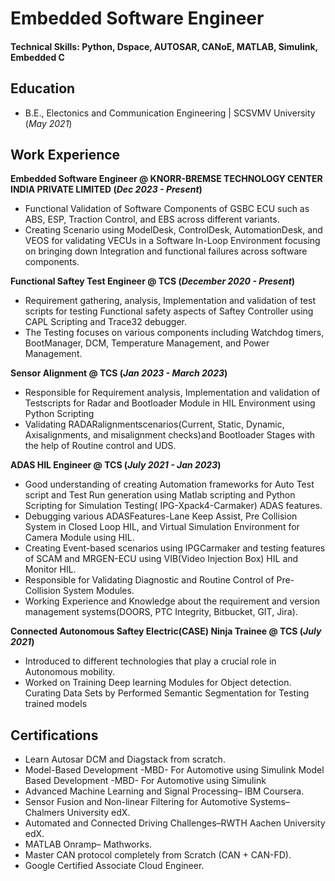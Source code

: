# Embedded Software Engineer

#### Technical Skills: Python, Dspace, AUTOSAR, CANoE, MATLAB, Simulink, Embedded C

## Education			        		
- B.E., Electonics and Communication Engineering | SCSVMV University (_May 2021_)

## Work Experience
**Embedded Software Engineer @ KNORR-BREMSE TECHNOLOGY CENTER INDIA PRIVATE LIMITED (_Dec 2023 - Present_)**
- Functional Validation of Software Components of GSBC ECU such as ABS, ESP, Traction Control, and EBS across
 different variants.
- Creating Scenario using ModelDesk, ControlDesk, AutomationDesk, and VEOS for validating VECUs in a Software
In-Loop Environment focusing on bringing down Integration and functional failures across software components.
  
**Functional Saftey Test Engineer @ TCS (_December 2020 - Present_)**
- Requirement gathering, analysis, Implementation and validation of test scripts for testing Functional safety aspects of Saftey Controller using CAPL Scripting and Trace32 debugger.
- The Testing focuses on various components including Watchdog timers, BootManager, DCM, Temperature Management, and Power Management.

**Sensor Alignment @ TCS (_Jan 2023 - March 2023_)**
- Responsible for Requirement analysis, Implementation and validation of Testscripts for Radar and Bootloader Module in HIL Environment using Python Scripting
- Validating RADARalignmentscenarios(Current, Static, Dynamic, Axisalignments, and misalignment checks)and Bootloader Stages with the help of Routine control and UDS.

**ADAS HIL Engineer @ TCS (_July 2021 - Jan 2023_)**
- Good understanding of creating Automation frameworks for Auto Test script and Test Run generation using Matlab scripting and Python Scripting for Simulation Testing( IPG-Xpack4-Carmaker) ADAS features.
- Debugging various ADASFeatures-Lane Keep Assist, Pre Collision System in Closed Loop HIL, and Virtual Simulation Environment for Camera Module using HIL.
- Creating Event-based scenarios using IPGCarmaker and testing features of SCAM and MRGEN-ECU using VIB(Video Injection Box) HIL and Monitor HIL.
- Responsible for Validating Diagnostic and Routine Control of Pre-Collision System Modules.
- Working Experience and Knowledge about the requirement and version management systems(DOORS, PTC Integrity, Bitbucket, GIT, Jira).

**Connected Autonomous Saftey Electric(CASE) Ninja Trainee @ TCS (_July 2021_)**
- Introduced to different technologies that play a crucial role in Autonomous mobility.
-  Worked on Training Deep learning Modules for Object detection. Curating Data Sets by Performed Semantic Segmentation for Testing trained models

## Certifications

 - Learn Autosar DCM and Diagstack from scratch.
 - Model-Based Development -MBD- For Automotive using Simulink Model Based Development -MBD- For Automotive using Simulink
 - Advanced Machine Learning and Signal Processing– IBM Coursera.
 - Sensor Fusion and Non-linear Filtering for Automotive Systems–Chalmers University edX.
 - Automated and Connected Driving Challenges–RWTH Aachen University edX.
 - MATLAB Onramp– Mathworks.
 - Master CAN protocol completely from Scratch (CAN + CAN-FD).
 - Google Certified Associate Cloud Engineer.
